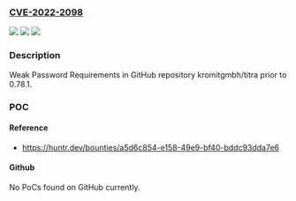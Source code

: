 ### [CVE-2022-2098](https://cve.mitre.org/cgi-bin/cvename.cgi?name=CVE-2022-2098)
![](https://img.shields.io/static/v1?label=Product&message=kromitgmbh%2Ftitra&color=blue)
![](https://img.shields.io/static/v1?label=Version&message=n%2Fa&color=blue)
![](https://img.shields.io/static/v1?label=Vulnerability&message=CWE-521%20Weak%20Password%20Requirements&color=brighgreen)

### Description

Weak Password Requirements in GitHub repository kromitgmbh/titra prior to 0.78.1.

### POC

#### Reference
- https://huntr.dev/bounties/a5d6c854-e158-49e9-bf40-bddc93dda7e6

#### Github
No PoCs found on GitHub currently.

